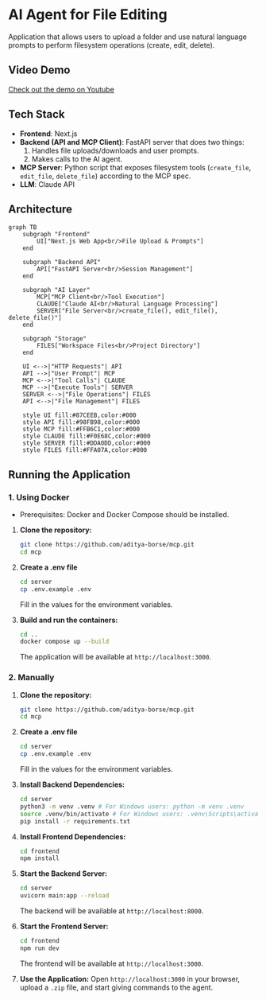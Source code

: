 # AI Agent for File Editing

Application that allows users to upload a folder and use natural language prompts to perform filesystem operations (create, edit, delete). 

## Video Demo 
[Check out the demo on Youtube](https://youtu.be/XFnAwdAtG_k)

## Tech Stack

*   **Frontend**: Next.js
*   **Backend (API and MCP Client)**: FastAPI server that does two things:
    1.  Handles file uploads/downloads and user prompts.
    2.  Makes calls to the AI agent.
*   **MCP Server**: Python script that exposes filesystem tools (`create_file`, `edit_file`, `delete_file`) according to the MCP spec.
*   **LLM**: Claude API


## Architecture 

```mermaid
graph TB
    subgraph "Frontend"
        UI["Next.js Web App<br/>File Upload & Prompts"]
    end
    
    subgraph "Backend API"
        API["FastAPI Server<br/>Session Management"]
    end
    
    subgraph "AI Layer"
        MCP["MCP Client<br/>Tool Execution"]
        CLAUDE["Claude AI<br/>Natural Language Processing"]
        SERVER["File Server<br/>create_file(), edit_file(), delete_file()"]
    end
    
    subgraph "Storage"
        FILES["Workspace Files<br/>Project Directory"]
    end
    
    UI <-->|"HTTP Requests"| API
    API -->|"User Prompt"| MCP
    MCP <-->|"Tool Calls"| CLAUDE
    MCP -->|"Execute Tools"| SERVER
    SERVER <-->|"File Operations"| FILES
    API <-->|"File Management"| FILES
    
    style UI fill:#87CEEB,color:#000
    style API fill:#98FB98,color:#000
    style MCP fill:#FFB6C1,color:#000
    style CLAUDE fill:#F0E68C,color:#000
    style SERVER fill:#DDA0DD,color:#000
    style FILES fill:#FFA07A,color:#000
```

## Running the Application

### 1. Using Docker

- Prerequisites: Docker and Docker Compose should be installed.

1.  **Clone the repository:**
    ```bash
    git clone https://github.com/aditya-borse/mcp.git
    cd mcp
    ```

2.  **Create a .env file**
    ```bash
    cd server
    cp .env.example .env
    ```
    Fill in the values for the environment variables.

3.  **Build and run the containers:**
    ```bash
    cd ..
    docker compose up --build
    ```
    The application will be available at `http://localhost:3000`.

### 2. Manually 

1.  **Clone the repository:**
    ```bash
    git clone https://github.com/aditya-borse/mcp.git
    cd mcp
    ```

2.  **Create a .env file**
    ```bash
    cd server
    cp .env.example .env
    ```
    Fill in the values for the environment variables.

3.  **Install Backend Dependencies:**
    ```bash
    cd server
    python3 -m venv .venv # For Windows users: python -m venv .venv
    source .venv/bin/activate # For Windows users: .venv\Scripts\activate
    pip install -r requirements.txt
    ```

4.  **Install Frontend Dependencies:**
    ```bash
    cd frontend
    npm install
    ```

5.  **Start the Backend Server:**
    ```bash
    cd server
    uvicorn main:app --reload
    ```
    The backend will be available at `http://localhost:8000`.

6.  **Start the Frontend Server:**
    ```bash
    cd frontend
    npm run dev
    ```
    The frontend will be available at `http://localhost:3000`.

7.  **Use the Application:**
    Open `http://localhost:3000` in your browser, upload a `.zip` file, and start giving commands to the agent.
